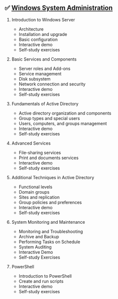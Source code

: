 ## :white_check_mark: [Windows System Administration](https://softuni.bg/trainings/3798/windows-system-administration-june-2022)
01. Introduction to Windows Server
    - Architecture
    - Installation and upgrade
    - Basic configuration
    - Interactive demo
    - Self-study exercises
   
02. Basic Services and Components
    - Server roles and Add-ons
    - Service management
    - Disk subsystem
    - Network connection and security
    - Interactive demo
    - Self-study exercises
   
03. Fundamentals of Active Directory
    - Active directory organization and components
    - Group types and special users
    - Users, computers, and groups management
    - Interactive demo
    - Self-study exercises
   
04. Advanced Services
    - File-sharing services
    - Print and documents services
    - Interactive demo
    - Self-study exercises
   
05. Additional Techniques in Active Directory
    - Functional levels
    - Domain groups
    - Sites and replication
    - Group policies and preferences
    - Interactive demo
    - Self-study exercises
    
06. System Monitoring and Maintenance
    - Monitoring and Troubleshooting
    - Archive and Backup
    - Performing Tasks on Schedule
    - System Auditing
    - Interactive Demo
    - Self-study Exercises
    
07. PowerShell
    - Introduction to PowerShell
    - Create and run scripts
    - Interactive demo
    - Self-study exercises
